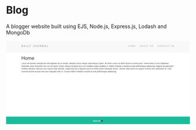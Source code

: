 # Blog

A blogger website built using EJS, Node.js, Express.js, Lodash and MongoDb

![Blog img](Blog-1.PNG)

